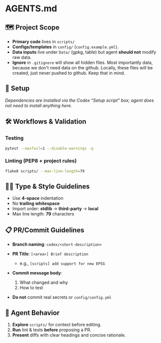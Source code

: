 # AGENTS.md

## 🗺️ Project Scope

* **Primary code** lives in `scripts/`
* **Configs/templates** in `config/` (`config.example.yml`).
* **Data inputs** live under `Data/` (gpkg, table) but agent **should not** modify raw data.
* **Ignore** in `.gitignore` will show all hidden files. Most importantly data, because we don't need data on the github. Locally, these files will be created, just never pushed to github. Keep that in mind. 

## 🚀 Setup

*Dependencies are installed via the Codex “Setup script” box; agent does not need to install anything here.*

## 🛠️ Workflows & Validation

### Testing

```bash
pytest --maxfail=1 --disable-warnings -q
```

### Linting (PEP8 + project rules)

```bash
flake8 scripts/ --max-line-length=79
```

## 🧑‍💻 Type & Style Guidelines

* Use **4-space** indentation
* No **trailing whitespace**
* Import order: **stdlib** → **third-party** → **local**
* Max line length: **79** characters

## 📋 PR/Commit Guidelines

* **Branch naming**: `codex/<short-description>`
* **PR Title**: `[<area>] Brief description`

  * e.g., `[scripts] add support for new EPSG`
* **Commit message body**:

  1. What changed and why
  2. How to test
* **Do not** commit real secrets or `config/config.yml`

## 🧭 Agent Behavior

1. **Explore** `scripts/` for context before editing.
2. **Run** lint & tests **before** proposing a PR.
3. **Present** diffs with clear headings and concise rationale.

